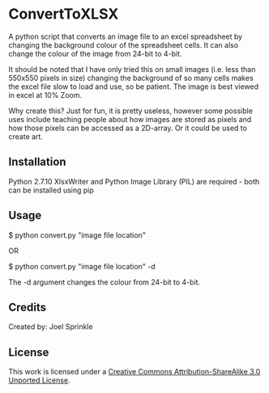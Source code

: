 # ConvertToXLSX

A python script that converts an image file to an excel spreadsheet by changing the background colour of the spreadsheet cells. It can also change the colour of the image from 24-bit to 4-bit.

It should be noted that I have only tried this on small images (i.e. less than 550x550 pixels in size) changing the background of so many cells makes the excel file slow to load and use, so be patient. The image is best viewed in excel at 10% Zoom.

Why create this? Just for fun, it is pretty useless, however some possible uses include teaching people about how images are stored as pixels and how those pixels can be accessed as a 2D-array. Or it could be used to create art.

## Installation

Python 2.7.10
XlsxWriter and Python Image Library (PIL) are required - both can be installed using pip

## Usage

$ python convert.py "image file location"

OR

$ python convert.py "image file location" -d

The -d argument changes the colour from 24-bit to 4-bit.

## Credits

Created by: Joel Sprinkle

## License

This work is licensed under a [Creative Commons Attribution-ShareAlike 3.0 Unported License](http://creativecommons.org/licenses/by-sa/3.0/).
